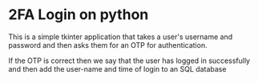 # 2FA Login on python

This is a simple tkinter application that takes a user's username and password and then asks them for an OTP for authentication.

If the OTP is correct then we say that the user has logged in successfully and then add the user-name and time of login to an SQL database
